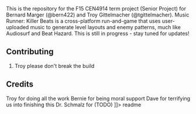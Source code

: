 <snippet>
  <content><![CDATA[
# ${1:Music Runner: Killer Beats}

This is the repository for the F15 CEN4914 term project (Senior Project) for Bernard Marger (@bern422) and Troy Gittelmacher (@tgittelmacher). Music Runner: Killer Beats is a cross-platform run-and-game that uses user-uploaded music to generate level layouts and enemy patterns, much like Audiosurf and Beat Hazard. This is still in progress - stay tuned for updates!

## Contributing

1. Troy please don't break the build

## Credits

Troy for doing all the work
Bernie for being moral support
Dave for terrifying us into finishing this
Dr. Schmalz for (TODO)
]]></content>
  <tabTrigger>readme</tabTrigger>
</snippet>